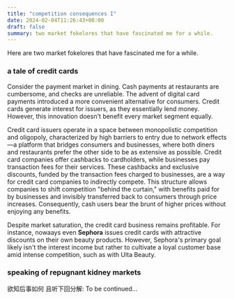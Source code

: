 ```yaml
---
title: "competition consequences I"
date: 2024-02-04T11:26:43+08:00
draft: false
summary: two market fokelores that have fascinated me for a while.
---
```


Here are two market fokelores that have fascinated me for a while.

### a tale of credit cards

Consider the payment market in dining. Cash payments at restaurants are cumbersome, and checks are unreliable. The advent of digital card payments introduced a more convenient alternative for consumers. Credit cards generate interest for issuers, as they essentially lend money. However, this innovation doesn't benefit every market segment equally.

Credit card issuers operate in a space between monopolistic competition and oligopoly, characterized by high barriers to entry due to network effects—a platform that bridges consumers and businesses, where both diners and restaurants prefer the other side to be as extensive as possible. Credit card companies offer cashbacks to cardholders, while businesses pay transaction fees for their services. These cashbacks and exclusive discounts, funded by the transaction fees charged to businesses, are a way for credit card companies to indirectly compete. This structure allows companies to shift competition "behind the curtain," with benefits paid for by businesses and invisibly transferred back to consumers through price increases. Consequently, cash users bear the brunt of higher prices without enjoying any benefits.

Despite market saturation, the credit card business remains profitable. For instance, nowaays even **Sephora** issues credit cards with attractive discounts on their own beauty products. However, Sephora's primary goal likely isn't the interest income but rather to cultivate a loyal customer base amid intense competition, such as with Ulta Beauty.

### speaking of repugnant kidney markets

欲知后事如何 且听下回分解: To be continued...
